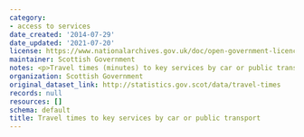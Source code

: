 ```yaml
---
category:
- access to services
date_created: '2014-07-29'
date_updated: '2021-07-20'
license: https://www.nationalarchives.gov.uk/doc/open-government-licence/version/3/
maintainer: Scottish Government
notes: <p>Travel times (minutes) to key services by car or public transport</p>
organization: Scottish Government
original_dataset_link: http://statistics.gov.scot/data/travel-times
records: null
resources: []
schema: default
title: Travel times to key services by car or public transport
---
```

